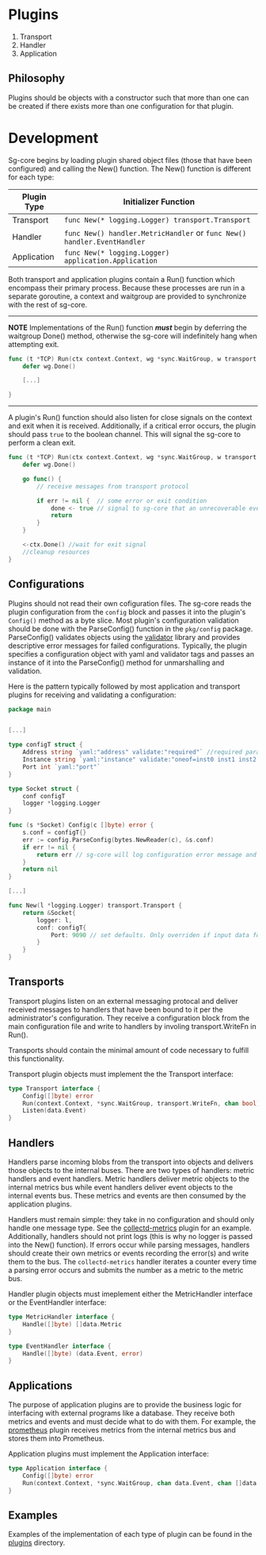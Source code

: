 # Plugins

1. Transport
2. Handler
3. Application

## Philosophy
Plugins should be objects with a constructor such that more than one can be 
created if there exists more than one configuration for that plugin.

# Development
Sg-core begins by loading plugin shared object files (those that have been configured) and calling the New() function. The New() function is different for each type:

Plugin Type | Initializer Function
-|-
Transport | `func New(* logging.Logger) transport.Transport`
Handler | `func New() handler.MetricHandler` or `func New() handler.EventHandler`
Application | `func New(* logging.Logger) application.Application`

Both transport and application plugins contain a Run() function which encompass their primary process. Because these processes are run in a separate goroutine, a context and waitgroup are provided to synchronize with the rest of sg-core.

---
**NOTE**
Implementations of the Run() function ___must___ begin by deferring the waitgroup Done() method, otherwise the sg-core will indefinitely hang when attempting exit.

```go
func (t *TCP) Run(ctx context.Context, wg *sync.WaitGroup, w transport.WriteFn, done chan bool) transport.Transport {
    defer wg.Done()

    [...]

}

```
---

A plugin's Run() function should also listen for close signals on the context and exit when it is received. Additionally, if a critical error occurs, the plugin should pass `true` to the boolean channel. This will signal the sg-core to perform a clean exit.

```go
func (t *TCP) Run(ctx context.Context, wg *sync.WaitGroup, w transport.WriteFn, done chan bool) transport.Transport {
    defer wg.Done()

    go func() {
        // receive messages from transport protocol

        if err != nil {  // some error or exit condition 
            done <- true // signal to sg-core that an unrecoverable event occured and that a clean exit should happen
            return
        }
    }

    <-ctx.Done() //wait for exit signal
    //cleanup resources
}
```


## Configurations
Plugins should not read their own cofiguration files. The sg-core reads the plugin configuration from the `config` block and passes it into the plugin's `Config()` method as a byte slice. Most plugin's configuration validation should be done with the ParseConfig() function in the `pkg/config` package. ParseConfig() validates objects using the [validator](https://pkg.go.dev/gopkg.in/go-playground/validator.v9) library and provides descriptive error messages for failed configurations. Typically, the plugin specifies a configuration object with yaml and validator tags and passes an instance of it into the ParseConfig() method for unmarshalling and validation.

Here is the pattern typically followed by most application and transport plugins for receiving and validating a configuration:

```go
package main


[...]

type configT struct {
    Address string `yaml:"address" validate:"required"` //required parameter
    Instance string `yaml:"instance" validate:"oneof=inst0 inst1 inst2 inst3"` //must be element in set
    Port int `yaml:"port"`
}

type Socket struct {
    conf configT
    logger *logging.Logger
}

func (s *Socket) Config(c []byte) error {
    s.conf = configT{}
    err := config.ParseConfig(bytes.NewReader(c), &s.conf)
    if err != nil {
        return err // sg-core will log configuration error message and exit
    }
    return nil
}

[...]

func New(l *logging.Logger) transport.Transport {
    return &Socket{
        logger: l,
        conf: configT{
            Port: 9090 // set defaults. Only overriden if input data for Config() contains the port option
        }
    }
}

```

## Transports

Transport plugins listen on an external messaging protocal and deliver received messages to handlers that have been bound to it per the administrator's configuration. They receive a configuration block from the main configuration file and write to handlers by involing transport.WriteFn in Run().

Transports should contain the minimal amount of code necessary to fulfill this functionality. 

Transport plugin objects must implement the the Transport interface:
```go
type Transport interface {
	Config([]byte) error
	Run(context.Context, *sync.WaitGroup, transport.WriteFn, chan bool)
	Listen(data.Event)
}
```

## Handlers

Handlers parse incoming blobs from the transport into objects and delivers those objects to the internal buses. There are two types of handlers: metric handlers and event handlers. Metric handlers deliver metric objects to the internal metrics bus while event handlers deliver event objects to the internal events bus. These metrics and events are then consumed by the application plugins.

Handlers must remain simple: they take in no configuration and should only handle one message type. See the [collectd-metrics](https://github.com/infrawatch/sg-core/tree/master/plugins/handler/collectd-metrics) plugin for an example. Additionally, handlers should not print logs (this is why no logger is passed into the New() function). If errors occur while parsing messages, handlers should create their own metrics or events recording the error(s) and write them to the bus. The `collectd-metrics` handler iterates a counter every time a parsing error occurs and submits the number as a metric to the metric bus.


Handler plugin objects must imeplement either the MetricHandler interface or the EventHandler interface:
```go
type MetricHandler interface {
	Handle([]byte) []data.Metric
}

type EventHandler interface {
	Handle([]byte) (data.Event, error)
}
```

## Applications

The purpose of application plugins are to provide the business logic for interfacing with external programs like a database. They receive both metrics and events and must decide what to do with them. For example, the [prometheus](https://github.com/infrawatch/sg-core/tree/master/plugins/application/prometheus) plugin receives metrics from the internal metrics bus and stores them into Prometheus.

Application plugins must implement the Application interface:
```go
type Application interface {
	Config([]byte) error
	Run(context.Context, *sync.WaitGroup, chan data.Event, chan []data.Metric, chan bool)
}
```

## Examples
Examples of the implementation of each type of plugin can be found in the [plugins](https://github.com/infrawatch/sg-core/tree/master/plugins) directory.
